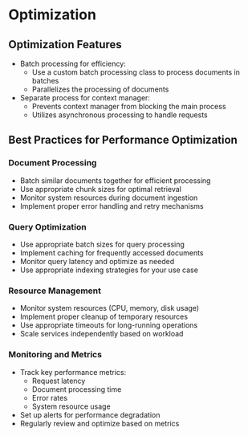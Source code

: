 <!--
SPDX-FileCopyrightText: Copyright (c) 2025 NVIDIA CORPORATION & AFFILIATES. All rights reserved.
SPDX-License-Identifier: Apache-2.0
 *
Licensed under the Apache License, Version 2.0 (the "License");
you may not use this file except in compliance with the License.
You may obtain a copy of the License at
 *
http://www.apache.org/licenses/LICENSE-2.0
 *
Unless required by applicable law or agreed to in writing, software
distributed under the License is distributed on an "AS IS" BASIS,
WITHOUT WARRANTIES OR CONDITIONS OF ANY KIND, either express or implied.
See the License for the specific language governing permissions and
limitations under the License.
-->

# Optimization

## Optimization Features

-   Batch processing for efficiency:
    -   Use a custom batch processing class to process documents in
        batches
    -   Parallelizes the processing of documents
-   Separate process for context manager:
    -   Prevents context manager from blocking the main process
    -   Utilizes asynchronous processing to handle requests

## Best Practices for Performance Optimization

### Document Processing
- Batch similar documents together for efficient processing
- Use appropriate chunk sizes for optimal retrieval
- Monitor system resources during document ingestion
- Implement proper error handling and retry mechanisms

### Query Optimization
- Use appropriate batch sizes for query processing
- Implement caching for frequently accessed documents
- Monitor query latency and optimize as needed
- Use appropriate indexing strategies for your use case

### Resource Management
- Monitor system resources (CPU, memory, disk usage)
- Implement proper cleanup of temporary resources
- Use appropriate timeouts for long-running operations
- Scale services independently based on workload

### Monitoring and Metrics
- Track key performance metrics:
  - Request latency
  - Document processing time
  - Error rates
  - System resource usage
- Set up alerts for performance degradation
- Regularly review and optimize based on metrics
